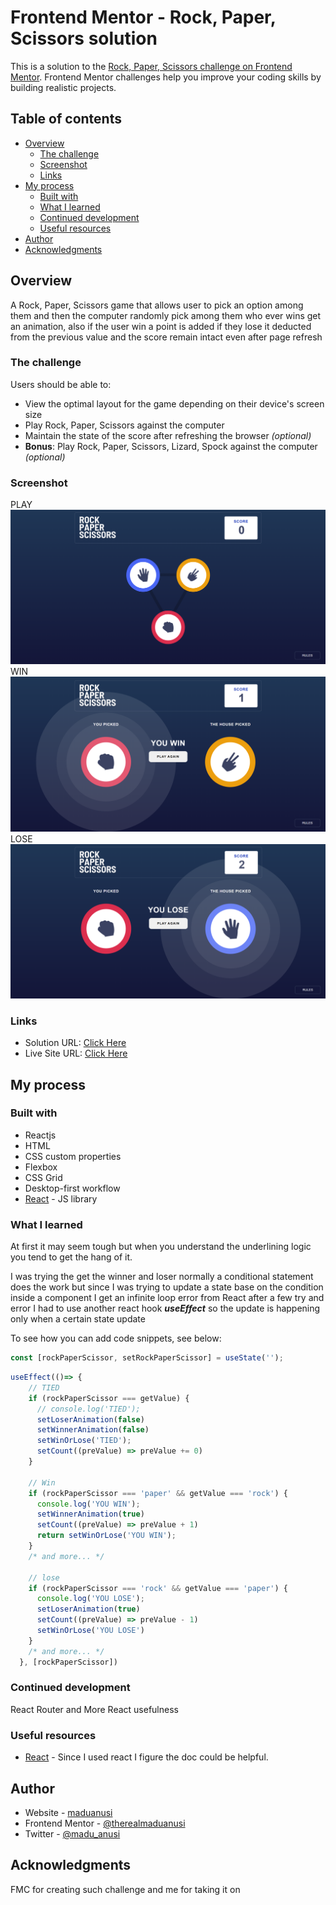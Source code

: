 # Frontend Mentor - Rock, Paper, Scissors solution

This is a solution to the [Rock, Paper, Scissors challenge on Frontend Mentor](https://www.frontendmentor.io/challenges/rock-paper-scissors-game-pTgwgvgH). Frontend Mentor challenges help you improve your coding skills by building realistic projects. 

## Table of contents

- [Overview](#overview)
  - [The challenge](#the-challenge)
  - [Screenshot](#screenshot)
  - [Links](#links)
- [My process](#my-process)
  - [Built with](#built-with)
  - [What I learned](#what-i-learned)
  - [Continued development](#continued-development)
  - [Useful resources](#useful-resources)
- [Author](#author)
- [Acknowledgments](#acknowledgments)


## Overview
A Rock, Paper, Scissors game that allows user to pick an option among them and then the computer randomly pick among them who ever wins get an animation, also if the user win a point is added if they lose it deducted from the previous value and the score remain intact even after page refresh

### The challenge

Users should be able to:

- View the optimal layout for the game depending on their device's screen size
- Play Rock, Paper, Scissors against the computer
- Maintain the state of the score after refreshing the browser _(optional)_
- **Bonus**: Play Rock, Paper, Scissors, Lizard, Spock against the computer _(optional)_

### Screenshot
PLAY
![Play](./public/screenshoots/play.png)
WIN
![Play](./public/screenshoots/win.png)
LOSE
![Play](./public/screenshoots/lose.png)


### Links

- Solution URL: [Click Here](https://www.frontendmentor.io/solutions/rock-paper-scissor-game-using-reactjs-and-pure-css-wCi7VeozQ8)
- Live Site URL: [Click Here](https://rock-paper-scissor-game-vm.vercel.app/)

## My process

### Built with

- Reactjs
- HTML
- CSS custom properties
- Flexbox
- CSS Grid
- Desktop-first workflow
- [React](https://reactjs.org/) - JS library

### What I learned

At first it may seem tough but when you understand the underlining logic you tend to get the hang of it.

I was trying the get the winner and loser normally a conditional statement does the work but since I was trying to update a state base on the condition inside a component I get an infinite loop error from React after a few try and error I had to use another react hook ***useEffect*** so the  update is happening only when a certain state update

To see how you can add code snippets, see below:

```js
const [rockPaperScissor, setRockPaperScissor] = useState('');
```
```js
useEffect(()=> {
    // TIED
    if (rockPaperScissor === getValue) {
      // console.log('TIED');
      setLoserAnimation(false)
      setWinnerAnimation(false)
      setWinOrLose('TIED');
      setCount((preValue) => preValue += 0)
    }
    
    // Win
    if (rockPaperScissor === 'paper' && getValue === 'rock') {
      console.log('YOU WIN');
      setWinnerAnimation(true)
      setCount((preValue) => preValue + 1)
      return setWinOrLose('YOU WIN');
    } 
    /* and more... */
    
    // lose
    if (rockPaperScissor === 'rock' && getValue === 'paper') {
      console.log('YOU LOSE');
      setLoserAnimation(true)
      setCount((preValue) => preValue - 1)
      setWinOrLose('YOU LOSE')
    }
    /* and more... */
  }, [rockPaperScissor])
```


### Continued development

React Router and More React usefulness


### Useful resources

- [React](https://react.dev) - Since I used react I figure the doc could be helpful.

## Author

- Website - [maduanusi](https://maduanusi.vercel.app/)
- Frontend Mentor - [@therealmaduanusi](https://www.frontendmentor.io/profile/therealmaduanusi)
- Twitter - [@madu_anusi](https://www.twitter.com/madu_anusi)


## Acknowledgments

FMC for creating such challenge and me for taking it on

